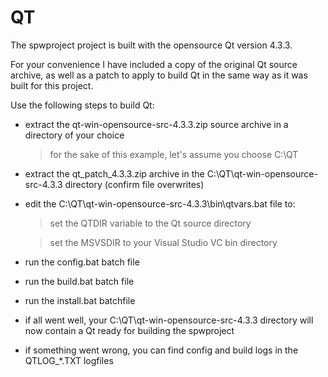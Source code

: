 # QT
The spwproject project is built with the opensource Qt version 4.3.3.

For your convenience I have included a copy of the original Qt source
archive, as well as a patch to apply to build Qt in the same way as it
was built for this project.

Use the following steps to build Qt:

* extract the qt-win-opensource-src-4.3.3.zip source archive in a directory of your choice

  >for the sake of this example, let's assume you choose C:\QT

* extract the qt_patch_4.3.3.zip archive in the C:\QT\qt-win-opensource-src-4.3.3 directory (confirm file overwrites)

* edit the C:\QT\qt-win-opensource-src-4.3.3\bin\qtvars.bat file to:

  >set the QTDIR variable to the Qt source directory

  >set the MSVSDIR to your Visual Studio VC bin directory

* run the config.bat batch file

* run the build.bat batch file

* run the install.bat batchfile

* if all went well, your C:\QT\qt-win-opensource-src-4.3.3 directory will now contain a Qt ready for building the spwproject

* if something went wrong, you can find config and build logs in the QTLOG_*.TXT logfiles
